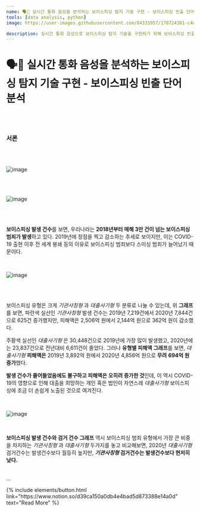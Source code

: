 ```yaml
---
name: 🗣📱 실시간 통화 음성을 분석하는 보이스피싱 탐지 기술 구현 - 보이스피싱 빈출 단어 분석
tools: [data analysis, python]
image: https://user-images.githubusercontent.com/84331957/178724381-c4ddcf78-072a-45a1-893f-469ab3d4d140.jpg

description: 실시간 통화 음성으로 보이스피싱 탐지 기술을 구현하기 위해 보이스피싱 빈출 단어를 분석한 프로젝트이다.
---
```


# **🗣📱 실시간 통화 음성을 분석하는 보이스피싱 탐지 기술 구현 - 보이스피싱 빈출 단어 분석**

<br>
<br>

### **서론**

<br>
<br>

![image](https://user-images.githubusercontent.com/84331957/178653224-8c1a8089-7179-428c-a78c-906c0d6d9918.png)

<br>
<br>


![image](https://user-images.githubusercontent.com/84331957/178653263-7c318920-5d20-48d9-b31c-8484aeda15f4.png)

<br>
<br>

**보이스피싱 발생 건수**를 보면, 우리나라는 **2018년부터 매해 3만 건이 넘는 보이스피싱 범죄가 발생**하고 있다. 2019년에 정점을 찍고 감소하는 추세로 보이지만, 이는 COVID-19 출현 이후 전 세계 봉쇄 등의 이유로 보이스피싱 범죄보다 스미싱 범죄가 늘어났기 때문이다.
  
<br>

![image](https://user-images.githubusercontent.com/84331957/178653267-71464912-ad9e-4a45-a9c7-d1a5b29a556e.png)

<br>
<br>

보이스피싱 유형은 크게 *기관사칭형* 과 *대출사기형* 두 분류로 나눌 수 있는데, 위 **그래프**를 보면, 파란색 실선인 *기관사칭형* 발생 건수는 2019년 7,219건에서 2020년 7,844건으로 625건 증가했지만, 피해액은 2,506억 원에서 2,144억 원으로 362억 원이 감소했다.

주황색 실선인 *대출사기형* 은 30,448건으로 2019년에 가장 많이 발생했고, 2020년에는 23,837건으로 전년대비 6,611건이 줄었다. 그러나 **유형별 피해액 그래프**를 보면, *대출사기형* **피해액은** 2019년 3,892억 원에서 2020년 4,856억 원으로 **무려** **694억 원  증가**했다.

**발생 건수가 줄어들었음에도 불구하고 피해액은 오히려 증가한 것**인데, 이 역시 COVID-19의 영향으로 인해 대출을 희망하는 개인 혹은 법인이 자연스레 *대출사기형* 보이스피싱에 조금 더 손쉽게 노출된 것으로 여겨진다.

<br>

![image](https://user-images.githubusercontent.com/84331957/178653269-e5b47657-de3c-4aeb-bc85-3921b9d91476.png)

<br>

**보이스피싱 발생 건수와 검거 건수 그래프** 역시 보이스피싱 범죄 유형에서 가장 큰 비중을 차지하는 *기관사칭형* 과 *대출사기형* 두가지를 놓고 비교해보면, 2020년 *대출사기형* 검거건수는 발생건수보다 월등히 높지만, ***기관사칭형* 검거건수는 발생건수보다 현저히 낮다.**

<br>
...
<br>


<p class="text-center">
{% include elements/button.html link="https://www.notion.so/d39ca150a0db4e4bad5d873388e14a0d" text="Read More" %}
</p>